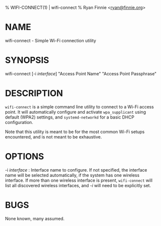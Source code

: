 % WIFI-CONNECT(1) | wifi-connect
% Ryan Finnie \<ryan@finnie.org\>
# NAME

wifi-connect - Simple Wi-Fi connection utility

# SYNOPSIS

wifi-connect [-i *interface*]  "Access Point Name" "Access Point Passphrase"

# DESCRIPTION

`wifi-connect` is a simple command line utility to connect to a Wi-Fi access point.
It will automatically configure and activate `wpa_supplicant` using default (WPA2) settings, and `systemd-networkd` for a basic DHCP configuration.

Note that this utility is meant to be for the most common Wi-Fi setups encountered, and is not meant to be exhaustive.

# OPTIONS

-i *interface*
:   Interface name to configure.
    If not specified, the interface name will be selected automatically, if the system has one wireless interface.
    If more than one wireless interface is present, `wifi-connect` will list all discovered wireless interfaces, and *-i* will need to be explicitly set.

# BUGS

None known, many assumed.
